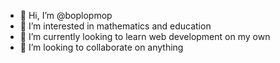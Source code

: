 - 👋 Hi, I’m @boplopmop
- 👀 I’m interested in mathematics and education
- 🌱 I’m currently looking to learn web development on my own
- 💞️ I’m looking to collaborate on anything

<!---
boplopmop/boplopmop is a ✨ special ✨ repository because its `README.md` (this file) appears on your GitHub profile.
You can click the Preview link to take a look at your changes.
--->
